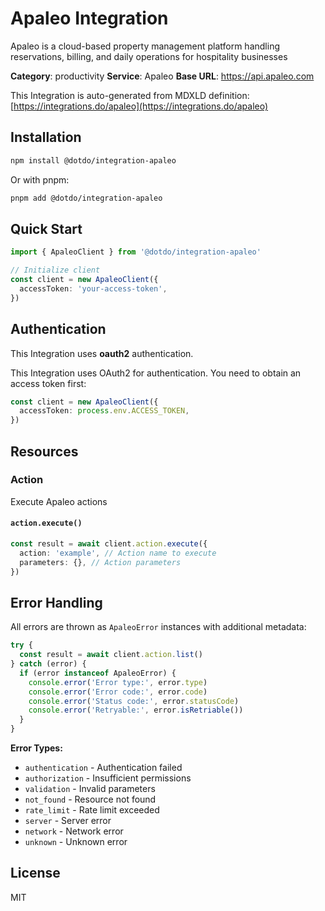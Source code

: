 # Apaleo Integration

Apaleo is a cloud-based property management platform handling reservations, billing, and daily operations for hospitality businesses

**Category**: productivity
**Service**: Apaleo
**Base URL**: https://api.apaleo.com

This Integration is auto-generated from MDXLD definition: [https://integrations.do/apaleo](https://integrations.do/apaleo)

## Installation

```bash
npm install @dotdo/integration-apaleo
```

Or with pnpm:

```bash
pnpm add @dotdo/integration-apaleo
```

## Quick Start

```typescript
import { ApaleoClient } from '@dotdo/integration-apaleo'

// Initialize client
const client = new ApaleoClient({
  accessToken: 'your-access-token',
})
```

## Authentication

This Integration uses **oauth2** authentication.

This Integration uses OAuth2 for authentication. You need to obtain an access token first:

```typescript
const client = new ApaleoClient({
  accessToken: process.env.ACCESS_TOKEN,
})
```

## Resources

### Action

Execute Apaleo actions

#### `action.execute()`

```typescript
const result = await client.action.execute({
  action: 'example', // Action name to execute
  parameters: {}, // Action parameters
})
```

## Error Handling

All errors are thrown as `ApaleoError` instances with additional metadata:

```typescript
try {
  const result = await client.action.list()
} catch (error) {
  if (error instanceof ApaleoError) {
    console.error('Error type:', error.type)
    console.error('Error code:', error.code)
    console.error('Status code:', error.statusCode)
    console.error('Retryable:', error.isRetriable())
  }
}
```

**Error Types:**

- `authentication` - Authentication failed
- `authorization` - Insufficient permissions
- `validation` - Invalid parameters
- `not_found` - Resource not found
- `rate_limit` - Rate limit exceeded
- `server` - Server error
- `network` - Network error
- `unknown` - Unknown error

## License

MIT
